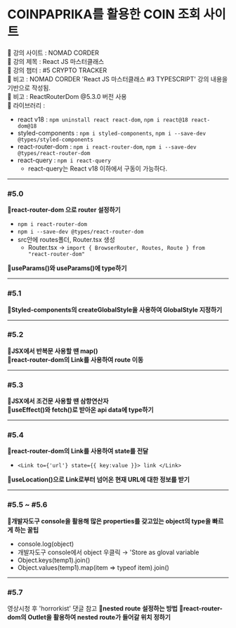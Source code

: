 # COINPAPRIKA를 활용한 COIN 조회 사이트

📍 강의 사이트 : NOMAD CORDER  
📍 강의 제목 : React JS 마스터클래스  
📍 강의 챕터 : #5 CRYPTO TRACKER  
📍 비고 : NOMAD CORDER 'React JS 마스터클래스 #3 TYPESCRIPT' 강의 내용을 기반으로 작성됨.  
📍 비고 : ReactRouterDom @5.3.0 버전 사용  
📍 라이브러리 :

- react v18 : `npm uninstall react react-dom`, `npm i react@18 react-dom@18`
- styled-components : `npm i styled-components`, `npm i --save-dev @types/styled-components`
- react-router-dom : `npm i react-router-dom`, `npm i --save-dev @types/react-router-dom`
- react-query : `npm i react-query`
  - react-query는 React v18 이하에서 구동이 가능하다.

---

### #5.0

**📗react-router-dom 으로 router 설정하기**

- `npm i react-router-dom`
- `npm i --save-dev @types/react-router-dom`
- src안에 routes폴더, Router.tsx 생성
  - Router.tsx → `import { BrowserRouter, Routes, Route } from "react-router-dom"`

**📗useParams()와 useParams()에 type하기**

---

### #5.1

**📗Styled-components의 createGlobalStyle을 사용하여 GlobalStyle 지정하기**

---

### #5.2

**📗JSX에서 반복문 사용할 땐 map()**  
**📗react-router-dom의 Link를 사용하여 route 이동**

---

### #5.3

**📗JSX에서 조건문 사용할 땐 삼항연산자**  
**📗useEffect()와 fetch()로 받아온 api data에 type하기**

---

### #5.4

**📗react-router-dom의 Link를 사용하여 state를 전달**

- `<Link to={'url'} state={{ key:value }}> link </Link>`

**📗useLocation()으로 Link로부터 넘어온 현재 URL에 대한 정보를 받기**

---

### #5.5 ~ #5.6

**📗개발자도구 console을 활용해 많은 properties를 갖고있는 object의 type을 빠르게 하는 꿀팁**

- console.log(object)
- 개발자도구 console에서 object 우클릭 → 'Store as gloval variable
- Object.keys(temp1).join()
- Object.values(temp1).map(item => typeof item).join()

---

### #5.7

영상시청 후 'horrorkist' 댓글 참고
**📗nested route 설정하는 방법**
**📗react-router-dom의 Outlet을 활용하여 nested route가 들어갈 위치 정하기**
